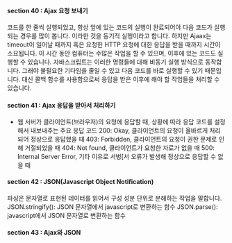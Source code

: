 #### section 40 : Ajax 요청 보내기

코드를 한 줄씩 실행되었고, 항상 앞에 있는 코드의 실행이 완료되어야 다음 코드가 실행되는 경우를 많이 봅니다. 이라한 것을 동기적 실행이라고 합니다.
하지만 Ajaax는 timeout이 일어날 때까지 혹은 요청한 HTTP 요청에 대한 응답을 받을 때까지 시간이 소요됩니다. 이 시간 동안 컴퓨터는 수많은 작업을 할 수 있으며, 이후에 있는 코드도 실행할 수 있습니다. 자바스크립트는 이러한 명령들에 대해 비동기 실행 방식으로 동작합니다. 그래야 불필요한 기다임을 줄일 수 있고 다음 코드를 바로 실행할 수 있기 때문입니다. 대신 콜백 함수를 사용함으로써 응답을 받은 이후에 해야 할 작업들을 처리할 수 있습니다.

#### section 41 : Ajax 응답을 받아서 처리하기

* 웹 서버가 클라이언트(브라우저)의 요청에 응답할 때, 상황에 따라 응답 코드를 설정해서 내보내주는 주요 응답 코드
200: Okay, 클라이언트의 요청이 올바르게 처리되어 정상으로 응답했을 때
403: Forbidden, 클라이언트의 요청이 권한 문제로 인해 거절되었을 때
404: Not found, 클라이언트가 요청한 자료가 없을 때
500: Internal Server Error, 기타 이유로 서벙[서 오류가 발생해 정상으로 응답할 수 없을 때

#### section 42 : JSON(Javascript Object Notification)

파싱은 문자열로 표현된 데이터를 읽어서 구성 성분 단위로 분해하는 작업을 말합니다.
JSON.stringify(): JSON 문자열에서 javascript로 변환하는 함수
JSON.parse(): javascript에서 JSON 문자열로 변환하는 함수

#### section 43 : Ajax와 JSON

